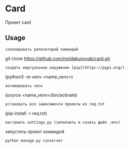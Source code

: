 # Card
Проект card
## Usage
```
склонировать репозиторий командой 
```
git clone https://github.com/moldakunovak/card.git
```
создать виртуальное окружение [pip](https://pypi.org/)
```
(python3 -m venv <name_venv>)
```
активировать venv
```
(source <name_venv>/bin/activate)
```
установать все зависимочти проекты из req.txt 
```
(pip install -r req.txt)
```
настроить settings.py (заполнить и созать файл .env)
```
запустить проект командой 
```
python manage.py runserver 
```
